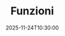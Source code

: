 ---
type: lecture
date: 2025-11-24T10:30:00
title: Funzioni
thumbnail: /static_files/presentations/lec.jpg
links:
    - url: static_files/lectures/programmazione/3.pdf
      name: slides
    
    - url: static_files/lectures/programmazione/3.pdf
      name: notebook
    
hide_from_announcments: true
---